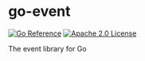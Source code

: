 # go-event

[![Go Reference](https://pkg.go.dev/badge/github.com/shiyou0130011/go-event.svg)](https://pkg.go.dev/github.com/shiyou0130011/go-event)
[![Apache 2.0 License](https://img.shields.io/badge/listence-apache%202.0-%23CB2533.svg)](http://www.apache.org/licenses/LICENSE-2.0)

The event library for Go
